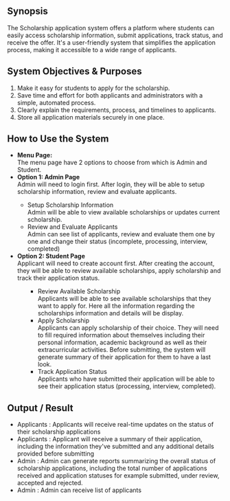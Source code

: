## Synopsis

The Scholarship application system offers a platform where students can easily access scholarship information, submit applications, track status, and receive the offer. It's a user-friendly system that simplifies the application process, making it accessible to a wide range of applicants.

## System Objectives & Purposes

1. Make it easy for students to apply for the scholarship.
2. Save time and effort for both applicants and administrators with a simple, automated process.
3. Clearly explain the requirements, process, and timelines to applicants.
4. Store all application materials securely in one place.

## How to Use the System
<ul>
  <li><b>Menu Page:</b></li>
  The menu page have 2 options to choose from which is Admin and Student.

  <li><b>Option 1: Admin Page </b></li>
    Admin will need to login first. After login, they will be able to setup scholarship information, review and evaluate applicants.
        <ul>
          <li>Setup Scholarship Information</li>
          Admin will be able to view available scholarships or updates current scholarship. 
          <li>Review and Evaluate Applicants</li>
          Admin can see list of applicants, review and evaluate them one by one and change their status (incomplete, processing, interview, completed)
        </ul>
      
  <li><b>Option 2: Student Page</b></li>
    Applicant will need to create account first. After creating the account, they will be able to review available scholarships, apply scholarship and track their application status.
    <ul>
        <ul>
          <li>Review Available Scholarship</li>
          Applicants will be able to see available scholarships that they want to apply for. Here all the information regarding the scholarships information and details will be display.
          <li>Apply Scholarship</li>
          Applicants can apply scholarship of their choice. They will need to fill required information about themselves including their personal information, academic background as well as their extracurricular activities. Before submitting, the system will generate summary of their application for them to have a last look.
          <li>Track Application Status</li>
          Applicants who have submitted their application will be able to see their application status (processing, interview, completed). 
        </ul>
  </ul>
</ul>


## Output / Result

- Applicants : Applicants will receive real-time updates on the status of their scholarship applications 
- Applicants : Applicant will receive a summary of their application, including the information they've submitted and any additional details provided before submitting
- Admin : Admin can generate reports summarizing the overall status of scholarship applications, including the total number of applications received and application statuses for example submitted, under review, accepted and rejected. 
- Admin : Admin can receive list of applicants
